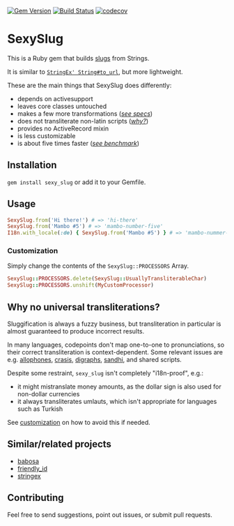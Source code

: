 [![Gem Version](https://badge.fury.io/rb/sexy_slug.svg)](http://badge.fury.io/rb/sexy_slug)
[![Build Status](https://github.com/jaynetics/sexy_slug/workflows/tests/badge.svg)](https://github.com/jaynetics/sexy_slug/actions)
[![codecov](https://codecov.io/gh/jaynetics/sexy_slug/branch/master/graph/badge.svg)](https://codecov.io/gh/jaynetics/sexy_slug)

# SexySlug

This is a Ruby gem that builds [slugs](https://en.wikipedia.org/wiki/Clean_URL#Slug) from Strings.

It is similar to [`StringEx' String#to_url`](https://github.com/rsl/stringex/#actsasurl), but more lightweight.

These are the main things that SexySlug does differently:

- depends on activesupport
- leaves core classes untouched
- makes a few more transformations (*[see specs](https://github.com/jaynetics/sexy_slug/blob/master/spec/sexy_slug_spec.rb)*)
- does not transliterate non-latin scripts (*[why?](#transliterations)*)
- provides no ActiveRecord mixin
- is less customizable
- is about five times faster (*[see benchmark](https://gist.github.com/jaynetics/b024ffa19ce28c731289bd880b492b0b)*)

## Installation

`gem install sexy_slug` or add it to your Gemfile.

## Usage

```ruby
SexySlug.from('Hi there!') # => 'hi-there'
SexySlug.from('Mambo #5') # => 'mambo-number-five'
I18n.with_locale(:de) { SexySlug.from('Mambo #5') } # => 'mambo-nummer-fuenf'
```

<a name='customization'></a>
### Customization

Simply change the contents of the `SexySlug::PROCESSORS` Array.

```ruby
SexySlug::PROCESSORS.delete(SexySlug::UsuallyTransliterableChar)
SexySlug::PROCESSORS.unshift(MyCustomProcessor)
```

<a name='transliterations'></a>
## Why no universal transliterations?

Sluggification is always a fuzzy business, but transliteration in particular is almost guaranteed to produce incorrect results.

In many languages, codepoints don't map one-to-one to pronunciations, so their correct transliteration is context-dependent. Some relevant issues are e.g. [allophones](https://en.wikipedia.org/wiki/Allophone), [crasis](https://en.wikipedia.org/wiki/Crasis), [digraphs](https://de.wikipedia.org/wiki/Digraph), [sandhi](https://en.wikipedia.org/wiki/Sandhi), and shared scripts.

Despite some restraint, `sexy_slug` isn't completely "i18n-proof", e.g.:
- it might mistranslate money amounts, as the dollar sign is also used for non-dollar currencies
- it always transliterates umlauts, which isn't appropriate for languages such as Turkish

See [customization](#customization) on how to avoid this if needed.

## Similar/related projects

- [babosa](https://github.com/norman/babosa)
- [friendly_id](https://github.com/norman/friendly_id)
- [stringex](https://github.com/rsl/stringex)

## Contributing

Feel free to send suggestions, point out issues, or submit pull requests.
